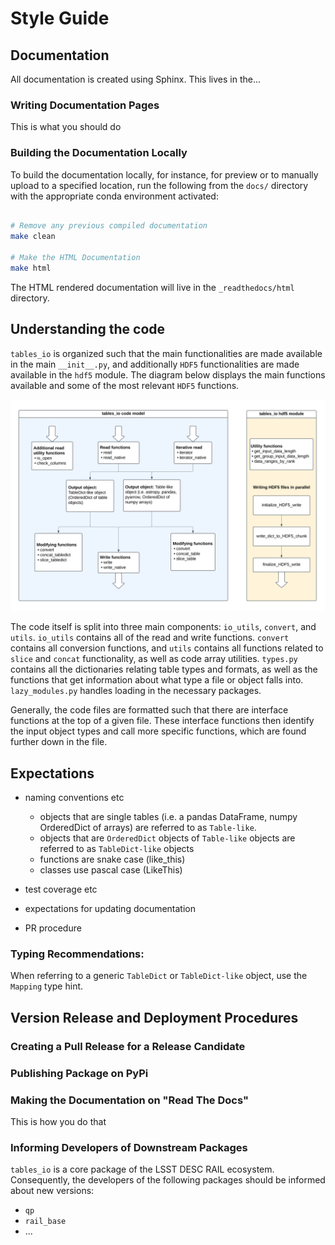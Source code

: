 # Style Guide

## Documentation

All documentation is created using Sphinx. This lives in the...

### Writing Documentation Pages

This is what you should do

### Building the Documentation Locally

To build the documentation locally, for instance, for preview or to manually upload to a specified location, run the following from the `docs/` directory with the appropriate conda environment activated:

```bash

# Remove any previous compiled documentation
make clean

# Make the HTML Documentation
make html

```

The HTML rendered documentation will live in the `_readthedocs/html` directory.

## Understanding the code

`tables_io` is organized such that the main functionalities are made available in the main `__init__.py`, and additionally `HDF5` functionalities are made available in the `hdf5` module. The diagram below displays the main functions available and some of the most relevant `HDF5` functions.

![code diagram](assets/tables_io_model.svg)

The code itself is split into three main components: `io_utils`, `convert`, and `utils`. `io_utils` contains all of the read and write functions. `convert` contains all conversion functions, and `utils` contains all functions related to `slice` and `concat` functionality, as well as code array utilities. `types.py` contains all the dictionaries relating table types and formats, as well as the functions that get information about what type a file or object falls into. `lazy_modules.py` handles loading in the necessary packages.

Generally, the code files are formatted such that there are interface functions at the top of a given file. These interface functions then identify the input object types and call more specific functions, which are found further down in the file.

## Expectations

- naming conventions etc

  - objects that are single tables (i.e. a pandas DataFrame, numpy OrderedDict of arrays) are referred to as `Table-like`.
  - objects that are `OrderedDict` objects of `Table-like` objects are referred to as `TableDict-like` objects
  - functions are snake case (like_this)
  - classes use pascal case (LikeThis)

- test coverage etc

- expectations for updating documentation

- PR procedure

### Typing Recommendations:

When referring to a generic `TableDict` or `TableDict-like` object, use the `Mapping` type hint.

## Version Release and Deployment Procedures

### Creating a Pull Release for a Release Candidate

### Publishing Package on PyPi

### Making the Documentation on "Read The Docs"

This is how you do that

### Informing Developers of Downstream Packages

`tables_io` is a core package of the LSST DESC RAIL ecosystem. Consequently, the developers of the following packages should be informed about new versions:

- `qp`
- `rail_base`
- ...
